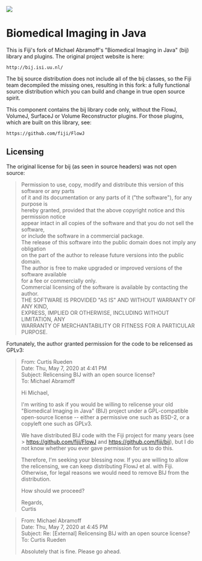 [![](https://github.com/fiji/bij/actions/workflows/build-main.yml/badge.svg)](https://github.com/fiji/bij/actions/workflows/build-main.yml)

# Biomedical Imaging in Java

This is Fiji's fork of Michael Abramoff's "Biomedical Imaging in Java" (bij)
library and plugins. The original project website is here:

    http://bij.isi.uu.nl/

The bij source distribution does not include all of the bij classes, so the
Fiji team decompiled the missing ones, resulting in this fork: a fully
functional source distribution which you can build and change in true open
source spirit.

This component contains the bij library code only, without the FlowJ, VolumeJ,
SurfaceJ or Volume Reconstructor plugins. For those plugins, which are built on
this library, see:

    https://github.com/fiji/FlowJ

## Licensing

The original license for bij (as seen in source headers) was not open source:

> Permission to use, copy, modify and distribute this version of this software or any parts  
> of it and its documentation or any parts of it ("the software"), for any purpose is  
> hereby granted, provided that the above copyright notice and this permission notice  
> appear intact in all copies of the software and that you do not sell the software,  
> or include the software in a commercial package.  
> The release of this software into the public domain does not imply any obligation  
> on the part of the author to release future versions into the public domain.  
> The author is free to make upgraded or improved versions of the software available  
> for a fee or commercially only.  
> Commercial licensing of the software is available by contacting the author.  
> THE SOFTWARE IS PROVIDED "AS IS" AND WITHOUT WARRANTY OF ANY KIND,  
> EXPRESS, IMPLIED OR OTHERWISE, INCLUDING WITHOUT LIMITATION, ANY  
> WARRANTY OF MERCHANTABILITY OR FITNESS FOR A PARTICULAR PURPOSE.

Fortunately, the author granted permission for the code to be relicensed as GPLv3:

> From: Curtis Rueden  
> Date: Thu, May 7, 2020 at 4:41 PM  
> Subject: Relicensing BIJ with an open source license?  
> To: Michael Abramoff
>
> Hi Michael,
>
> I'm writing to ask if you would be willing to relicense your old "Biomedical
> Imaging in Java" (BIJ) project under a GPL-compatible open-source license --
> either a permissive one such as BSD-2, or a copyleft one such as GPLv3.
>
> We have distributed BIJ code with the Fiji project for many years (see
    > https://github.com/fiji/FlowJ and https://github.com/fiji/bij), but I do
> not know whether you ever gave permission for us to do this.
>
> Therefore, I'm seeking your blessing now. If you are willing to allow the
> relicensing, we can keep distributing FlowJ et al. with Fiji. Otherwise, for
> legal reasons we would need to remove BIJ from the distribution.
>
> How should we proceed?
>
> Regards,  
> Curtis

> From: Michael Abramoff  
> Date: Thu, May 7, 2020 at 4:45 PM  
> Subject: Re: [External] Relicensing BIJ with an open source license?  
> To: Curtis Rueden
>
> Absolutely that is fine. Please go ahead.
